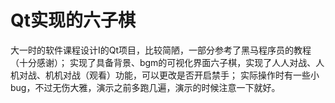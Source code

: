 # Qt实现的六子棋
大一时的软件课程设计I的Qt项目，比较简陋，一部分参考了黑马程序员的教程（十分感谢）；
实现了具备背景、bgm的可视化界面六子棋，实现了人人对战、人机对战、机机对战（观看）功能，可以更改是否开启禁手；
实际操作时有一些小bug，不过无伤大雅，演示之前多跑几遍，演示的时候注意一下就好。

